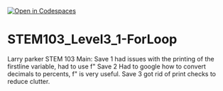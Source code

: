 [![Open in Codespaces](https://classroom.github.com/assets/launch-codespace-2972f46106e565e64193e422d61a12cf1da4916b45550586e14ef0a7c637dd04.svg)](https://classroom.github.com/open-in-codespaces?assignment_repo_id=18491384)
# STEM103_Level3_1-ForLoop
Larry parker STEM 103 
Main: 
Save 1 had issues with the printing of the firstline variable, had to use f"
Save 2 Had to google how to convert decimals to percents, f" is very useful.
Save 3 got rid of print checks to reduce clutter.